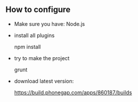 How to configure
----------------

* Make sure you have: Node.js

* install all plugins

    npm install

* try to make the project

    grunt

* download latest version:

    https://build.phonegap.com/apps/860187/builds
